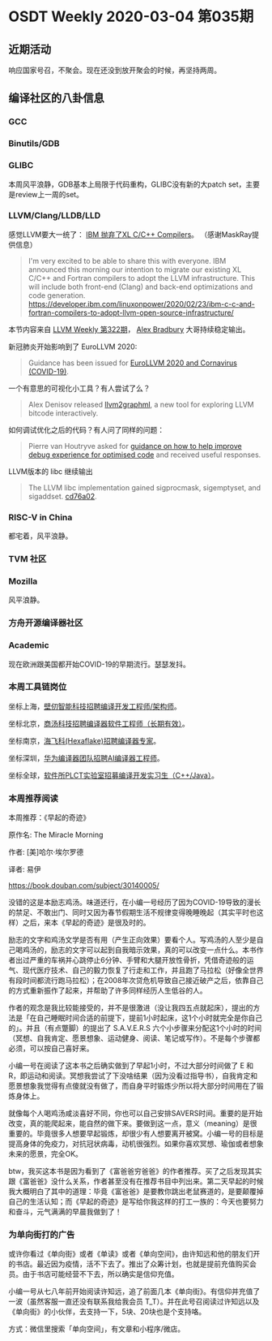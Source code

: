 # OSDT Weekly 2020-03-04 第035期

## 近期活动

响应国家号召，不聚会。现在还没到放开聚会的时候，再坚持两周。

## 编译社区的八卦信息

### GCC




### Binutils/GDB



### GLIBC

本周风平浪静，GDB基本上局限于代码重构，GLIBC没有新的大patch set，主要是review上一周的set。

### LLVM/Clang/LLDB/LLD

感觉LLVM要大一统了：
[IBM 抛弃了XL C/C++ Compilers](https://lists.llvm.org/pipermail/llvm-dev/2020-February/139448.html)。
（感谢MaskRay提供信息）
> I'm very excited to be able to share this with everyone.
> IBM announced this morning our intention to migrate our existing XL C/C++ and Fortran compilers to adopt the LLVM infrastructure. This will include both front-end (Clang) and back-end optimizations and code generation.
> https://developer.ibm.com/linuxonpower/2020/02/23/ibm-c-c-and-fortran-compilers-to-adopt-llvm-open-source-infrastructure/

本节内容来自 [LLVM Weekly 第322期](http://llvmweekly.org/issue/322)，
[Alex Bradbury](https://www.linkedin.com/in/alex-bradbury/) 大哥持续稳定输出。

新冠肺炎开始影响到了 EuroLLVM 2020:
> Guidance has been issued for
[EuroLLVM 2020 and Cornavirus (COVID-19)](http://lists.llvm.org/pipermail/llvm-dev/2020-February/139517.html).

一个有意思的可视化小工具？有人尝试了么？
> Alex Denisov released [llvm2graphml](https://lowlevelbits.org/exploring-llvm-bitcode-interactively/),
a new tool for exploring LLVM bitcode interactively.

如何调试优化之后的代码？有人问了同样的问题：
> Pierre van Houtryve asked for
> [guidance on how to help improve debug experience for optimised code](http://lists.llvm.org/pipermail/llvm-dev/2020-February/139442.html) and received useful responses.

LLVM版本的 libc 继续输出
> The LLVM libc implementation gained sigprocmask, sigemptyset, and sigaddset.
[cd76a02](https://reviews.llvm.org/rGcd76a026399).


### RISC-V in China

都宅着，风平浪静。

### TVM 社区


### Mozilla

风平浪静。

### 方舟开源编译器社区

### Academic

现在欧洲跟美国都开始COVID-19的早期流行。瑟瑟发抖。

### 本周工具链岗位

坐标上海，[壁仞智能科技招聘编译开发工程师/架构师](https://mp.weixin.qq.com/s/Gy6mBjGVyew7JiV6NZDZMA)。

坐标北京，[商汤科技招聘编译器软件工程师（长期有效）](https://mp.weixin.qq.com/s/rCccNDAPvivVgUw8pkrOLg)。

坐标南京，[海飞科(Hexaflake)招聘编译器专家](https://mp.weixin.qq.com/s/MnauRlovF7dNzYUe8gy1AQ)。

坐标深圳，[华为编译器团队招聘AI编译器工程师](https://mp.weixin.qq.com/s/Cn4Gn7r4od9z3PFobVyRXw)。

坐标全球，[软件所PLCT实验室招募编译开发实习生（C++/Java）](https://github.com/isrc-cas/PLCT-Weekly/blob/master/open-positions.md)。

### 本周推荐阅读

本周推荐：《早起的奇迹》

原作名: The Miracle Morning

作者: [美]哈尔·埃尔罗德

译者: 易伊

https://book.douban.com/subject/30140005/

没错的这是本励志鸡汤。味道还行，在小编一号经历了因为COVID-19导致的漫长的禁足、不敢出门、同时又因为春节假期生活不规律变得晚睡晚起（其实平时也这样）之后，来本《早起的奇迹》是很及时的。

励志的文字和鸡汤文学是否有用（产生正向效果）要看个人。写鸡汤的人至少是自己喝鸡汤的，励志的文字可以起到自我暗示效果，真的可以改变一点什么。本书作者出过严重的车祸并心跳停止6分钟、手臂和大腿开放性骨折，凭借奇迹般的运气、现代医疗技术、自己的毅力恢复了行走和工作，并且跑了马拉松（好像全世界有段时间都流行跑马拉松）；在2008年次贷危机导致自己接近破产之后，依靠自己的方式重新振作了起来，并帮助了许多同样经历人生低谷的人。

作者的观念是我比较能接受的，并不是很激进（没让我四五点就起床），提出的方法是「在自己睡眠时间合适的前提下，提前1小时起床，这1个小时就完全是你自己的」。并且（有点蹩脚）的提出了 S.A.V.E.R.S 六个小步骤来分配这1个小时的时间（冥想、自我肯定、愿景想象、运动健身、阅读、笔记或写作）。不是每个步骤都必须，可以按自己喜好来。

小编一号在阅读了这本书之后确实做到了早起1小时，不过大部分时间做了 E 和 R，即运动和阅读。冥想我尝试了下没啥结果（因为没看过指导书），自我肯定和愿景想象我觉得有点傻就没有做了，而自身平时锻炼少所以将大部分时间用在了锻炼身体上。

就像每个人喝鸡汤咸淡喜好不同，你也可以自己安排SAVERS时间。重要的是开始改变，真的能爬起来，能自然的做下来。要做到这一点，意义（meaning）是很重要的。毕竟很多人想要早起锻炼，却很少有人想要离开被窝。小编一号的目标是提高身体的免疫力，对抗冠状病毒，动机很强烈。如果你喜欢冥想、瑜伽或者想象未来的愿景，完全OK。

btw，我买这本书是因为看到了《富爸爸穷爸爸》的作者推荐。买了之后发现其实跟《富爸爸》没什么关系，作者甚至没有在推荐书目中列出来。第二天早起的时候我大概明白了其中的道理：毕竟《富爸爸》是要教你跳出老鼠赛道的，是要颠覆掉自己的生活认知；而《早起的奇迹》是写给你我这样的打工一族的：今天也要努力和奋斗，元气满满的早晨我做到了！

### 为单向街打的广告

或许你看过《单向街》或者《单读》或者《单向空间》，由许知远和他的朋友们开的书店。最近因为疫情，活不下去了。推出了众筹计划，也就是提前充值购买会员。由于书店可能经营不下去，所以确实是信仰充值。

小编一号从七八年前开始阅读许知远，追了前面几本《单向街》。有信仰并充值了一波（虽然客服一直还没有联系我给我会员 T_T）。并在此号召阅读过许知远以及《单向街》的小伙伴，去支持一下，5块、20块也是个支持咯。

方式：微信里搜索「单向空间」，有文章和小程序/微店。

